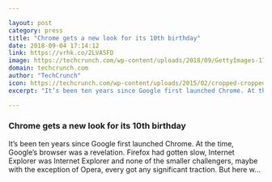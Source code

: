 ```yaml
---

layout: post
category: press
title: "Chrome gets a new look for its 10th birthday"
date: 2018-09-04 17:14:12
link: https://vrhk.co/2LVA5FD
image: https://techcrunch.com/wp-content/uploads/2018/09/GettyImages-170101029.jpg?w=600
domain: techcrunch.com
author: "TechCrunch"
icon: https://techcrunch.com/wp-content/uploads/2015/02/cropped-cropped-favicon-gradient.png?w=180
excerpt: "It’s been ten years since Google first launched Chrome. At the time, Google’s browser was a revelation. Firefox had gotten slow, Internet Explorer was Internet Explorer and none of the smaller challengers, maybe with the exception of Opera, every got any significant traction. But here w…"

---
```


### Chrome gets a new look for its 10th birthday

It’s been ten years since Google first launched Chrome. At the time, Google’s browser was a revelation. Firefox had gotten slow, Internet Explorer was Internet Explorer and none of the smaller challengers, maybe with the exception of Opera, every got any significant traction. But here w…